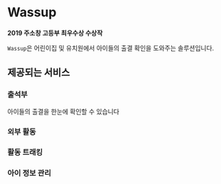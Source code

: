 # Wassup
**2019 주소창 고등부 최우수상 수상작**

`Wassup`은 어린이집 및 유치원에서 아이들의 출결 확인을 도와주는 솔루션입니다.

## 제공되는 서비스

### 출석부
아이들의 출결을 한눈에 확인할 수 있습니다

### 외부 활동

### 활동 트래킹

### 아이 정보 관리

